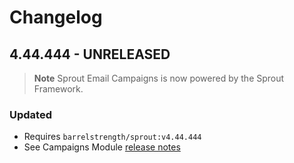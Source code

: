 # Changelog

## 4.44.444 - UNRELEASED

> **Note**
> Sprout Email Campaigns is now powered by the Sprout Framework.

### Updated

- Requires `barrelstrength/sprout:v4.44.444`
- See Campaigns Module [release notes]([PERMALINK])


